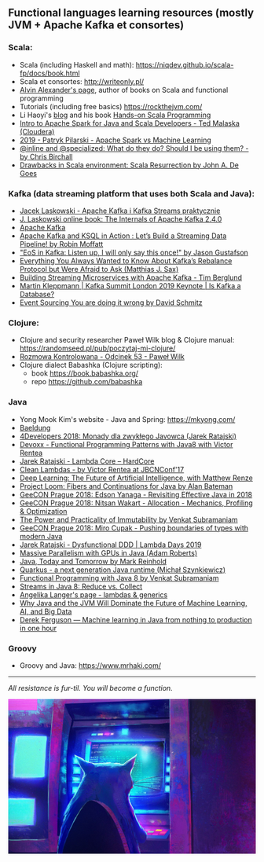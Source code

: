 ## Functional languages learning resources (mostly JVM + Apache Kafka et consortes)

### Scala:

* Scala (including Haskell and math): https://niqdev.github.io/scala-fp/docs/book.html
* Scala et consortes: http://writeonly.pl/
* [Alvin Alexander's page](https://alvinalexander.com/), author of books on Scala and functional programming
* Tutorials (including free basics) https://rockthejvm.com/
* Li Haoyi's [blog](http://www.lihaoyi.com/) and his book [Hands-on Scala Programming](https://www.handsonscala.com/)
* [Intro to Apache Spark for Java and Scala Developers - Ted Malaska (Cloudera)](https://www.youtube.com/watch?v=x8xXXqvhZq8)
* [2019 - Patryk Pilarski - Apache Spark vs Machine Learning](https://www.youtube.com/watch?v=Ai8MdBKeHgc)
* [@inline and @specialized: What do they do? Should I be using them? - by Chris Birchall](https://www.youtube.com/watch?v=WTeDaM3CC1I)
* [Drawbacks in Scala environment: Scala Resurrection by John A. De Goes](https://degoes.net/articles/scala-resurrection)

### Kafka (data streaming platform that uses both Scala and Java):

* [Jacek Laskowski - Apache Kafka i Kafka Streams praktycznie](https://www.youtube.com/watch?v=qYEvgtQLxqk)
* [J. Laskowski online book: The Internals of Apache Kafka 2.4.0](https://jaceklaskowski.gitbooks.io/apache-kafka/content/)
* [Apache Kafka](https://kafka.apache.org/)
* [Apache Kafka and KSQL in Action : Let’s Build a Streaming Data Pipeline! by Robin Moffatt](https://www.youtube.com/watch?v=RJtEacDX4Oc)
* ["EoS in Kafka: Listen up, I will only say this once!" by Jason Gustafson](https://www.youtube.com/watch?v=WscozkoXLHM)
* [Everything You Always Wanted to Know About Kafka’s Rebalance Protocol but Were Afraid to Ask (Matthias J. Sax)](https://www.confluent.io/kafka-summit-lon19/everything-you-wanted-to-know-kafka-afraid)
* [Building Streaming Microservices with Apache Kafka - Tim Berglund](https://www.youtube.com/watch?v=Hlb-Ss3q3as)
* [Martin Kleppmann | Kafka Summit London 2019 Keynote | Is Kafka a Database?](https://www.youtube.com/watch?v=BuE6JvQE_CY)
* [Event Sourcing You are doing it wrong by David Schmitz](https://www.youtube.com/watch?v=GzrZworHpIk)

### Clojure:

* Clojure and security researcher Paweł Wilk blog & Clojure manual: https://randomseed.pl/pub/poczytaj-mi-clojure/
* [Rozmowa Kontrolowana - Odcinek 53 - Paweł Wilk](https://www.youtube.com/watch?v=VRzovDRiTKk)
* Clojure dialect Babashka (Clojure scripting):
  - book https://book.babashka.org/
  - repo https://github.com/babashka

### Java

* Yong Mook Kim's website - Java and Spring: https://mkyong.com/
* [Baeldung](https://www.baeldung.com/)
* [4Developers 2018: Monady dla zwykłego Javowca (Jarek Ratajski)](https://youtu.be/8idt_VpS6XQ)
* [Devoxx - Functional Programming Patterns with Java8 with Victor Rentea](https://www.youtube.com/watch?v=F02LKnWJWF4)
* [Jarek Ratajski - Lambda Core – HardCore](https://www.youtube.com/watch?v=GTxXZ9Gb1Us)
* [Clean Lambdas - by Victor Rentea at JBCNConf'17](https://www.youtube.com/watch?v=qcIiufH_u7c)
* [Deep Learning: The Future of Artificial Intelligence, with Matthew Renze](https://www.youtube.com/watch?v=AktmFvRVPsI)
* [Project Loom: Fibers and Continuations for Java by Alan Bateman](https://www.youtube.com/watch?v=vbGbXUjlRyQ)
* [GeeCON Prague 2018: Edson Yanaga - Revisiting Effective Java in 2018](https://www.youtube.com/watch?v=6hoYTZglOOI)
* [GeeCON Prague 2018: Nitsan Wakart - Allocation - Mechanics, Profiling & Optimization](https://www.youtube.com/watch?v=rnHY7YJq1ps)
* [The Power and Practicality of Immutability by Venkat Subramaniam](https://www.youtube.com/watch?v=FQERMVABRrQ)
* [GeeCON Prague 2018: Miro Cupak - Pushing boundaries of types with modern Java](https://www.youtube.com/watch?v=sPKH02NIZ-4)
* [Jarek Ratajski - Dysfunctional DDD | Lambda Days 2019](https://www.youtube.com/watch?v=TmnTmt0WBKU)
* [Massive Parallelism with GPUs in Java (Adam Roberts)](https://www.youtube.com/watch?v=CIjdipU66qw)
* [Java, Today and Tomorrow by Mark Reinhold](https://www.youtube.com/watch?v=kpio9jFhpD8)
* [Quarkus - a next generation Java runtime (Michał Szynkiewicz)](https://www.youtube.com/watch?v=_PEc5CCKrtM)
* [Functional Programming with Java 8 by Venkat Subramaniam](https://www.youtube.com/watch?v=15X0qFtBqiQ)
* [Streams in Java 8: Reduce vs. Collect](https://www.youtube.com/watch?v=oWlWEKNM5Aw)
* [Angelika Langer's page - lambdas & generics](http://www.angelikalanger.com/Lambdas/Lambdas.html)
* [Why Java and the JVM Will Dominate the Future of Machine Learning, AI, and Big Data](https://www.youtube.com/watch?v=Ytja2JuVMlw)
* [Derek Ferguson — Machine learning in Java from nothing to production in one hour](https://www.youtube.com/watch?v=ljuf1mYqAIE)

### Groovy

* Groovy and Java: https://www.mrhaki.com/

---

*All resistance is fur-til. You will become a function.*

![Hacker cat](src/resources/cat_hacker.jpg "Thinking functional")




